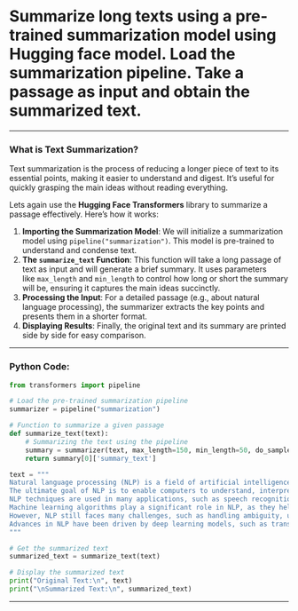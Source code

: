 # Summarize long texts using a pre-trained summarization model using Hugging face model. Load the summarization pipeline. Take a passage as input and obtain the summarized text.

---

### What is Text Summarization?

Text summarization is the process of reducing a longer piece of text to its essential points, making it easier to understand and digest. It’s useful for quickly grasping the main ideas without reading everything.

Lets again use the **Hugging Face Transformers** library to summarize a passage effectively. Here’s how it works:

1. **Importing the Summarization Model**: We will initialize a summarization model using `pipeline("summarization")`. This model is pre-trained to understand and condense text.
2. **The `summarize_text` Function**: This function will take a long passage of text as input and will generate a brief summary. It uses parameters like `max_length` and `min_length` to control how long or short the summary will be, ensuring it captures the main ideas succinctly.
3. **Processing the Input**: For a detailed passage (e.g., about natural language processing), the summarizer extracts the key points and presents them in a shorter format.
4. **Displaying Results**: Finally, the original text and its summary are printed side by side for easy comparison.

---
### Python Code:

```python
from transformers import pipeline

# Load the pre-trained summarization pipeline
summarizer = pipeline("summarization")

# Function to summarize a given passage
def summarize_text(text):
    # Summarizing the text using the pipeline
    summary = summarizer(text, max_length=150, min_length=50, do_sample=False)
    return summary[0]['summary_text']

text = """
Natural language processing (NLP) is a field of artificial intelligence that focuses on the interaction between computers and humans through natural language. 
The ultimate goal of NLP is to enable computers to understand, interpret, and generate human language in a way that is valuable. 
NLP techniques are used in many applications, such as speech recognition, sentiment analysis, machine translation, and chatbot functionality. 
Machine learning algorithms play a significant role in NLP, as they help computers to learn from vast amounts of language data and improve their ability to process and generate text. 
However, NLP still faces many challenges, such as handling ambiguity, understanding context, and processing complex linguistic structures. 
Advances in NLP have been driven by deep learning models, such as transformers, which have significantly improved the performance of many NLP tasks.
"""

# Get the summarized text
summarized_text = summarize_text(text)

# Display the summarized text
print("Original Text:\n", text)
print("\nSummarized Text:\n", summarized_text)
```
---